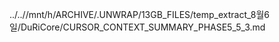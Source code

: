 ../..//mnt/h/ARCHIVE/.UNWRAP/13GB_FILES/temp_extract_8월6일/DuRiCore/CURSOR_CONTEXT_SUMMARY_PHASE5_5_3.md